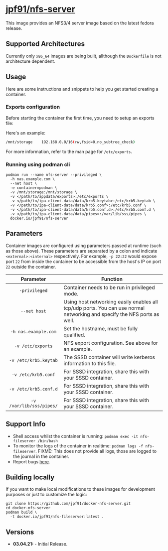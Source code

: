 # [jpf91/nfs-server](https://github.com/jpf91/docker-nfs-server)

This image provides an NFS3/4 server image based on the latest fedora release.

## Supported Architectures

Currently only `x86_64` images are being built, allthough the `Dockerfile` is not architecture dependent.

## Usage

Here are some instructions and snippets to help you get started creating a container.

### Exports configuration

Before starting the container the first time, you need to setup an exports file:

Here's an example:
```bash
/mnt/storage	192.168.0.0/16(rw,fsid=0,no_subtree_check)
```

For more information, refer to the man page for `/etc/exports`.


### Running using podman cli

```
podman run --name nfs-server --privileged \
  -h nas.example.com \
  --net host \
  -e container=podman \
  -v /mnt/storage:/mnt/storage \
  -v </path/to/appdata/exports>:/etc/exports \
  -v </path/to/ipa-client-data/data/krb5.keytab>:/etc/krb5.keytab \
  -v </path/to/ipa-client-data/data/krb5.conf>:/etc/krb5.conf \
  -v </path/to/ipa-client-data/data/krb5.conf.d>:/etc/krb5.conf.d \
  -v </path/to/ipa-client-data/data/pipes>:/var/lib/sss/pipes \
  docker.io/jpf91/nfs-server
```

## Parameters

Container images are configured using parameters passed at runtime (such as those above). These parameters are separated by a colon and indicate `<external>:<internal>` respectively. For example, `-p 22:22` would expose port `22` from inside the container to be accessible from the host's IP on port `22` outside the container.

| Parameter | Function |
| :----: | --- |
| `-privileged` | Container needs to be run in privileged mode. |
| `--net host` | Using host networking easily enables all tcp/udp ports. You can use normal networking and specify the NFS ports as well. |
| `-h nas.example.com` | Set the hostname, must be fully qualified. |
| `-v /etc/exports` | NFS export configuration. See above for an example. |
| `-v /etc/krb5.keytab` | The SSSD container will write kerberos information to this file. |
| `-v /etc/krb5.conf` | For SSSD integration, share this with your SSSD container. |
| `-v /etc/krb5.conf.d` | For SSSD integration, share this with your SSSD container. |
| `-v /var/lib/sss/pipes/` | For SSSD integration, share this with your SSSD container. |

## Support Info

* Shell access whilst the container is running: `podman exec -it nfs-fileserver /bin/bash`
* To monitor the logs of the container in realtime: `podman logs -f nfs-fileserver`. FIXME: This does not provide all logs, those are logged to the journal in the container.
* Report bugs [here](https://github.com/jpf91/docker-nfs-server).

## Building locally

If you want to make local modifications to these images for development purposes or just to customize the logic:
```
git clone https://github.com/jpf91/docker-nfs-server.git
cd docker-nfs-server
podman build \
  -t docker.io/jpf91/nfs-fileserver:latest .
```

## Versions

* **03.04.21:** - Initial Release.
